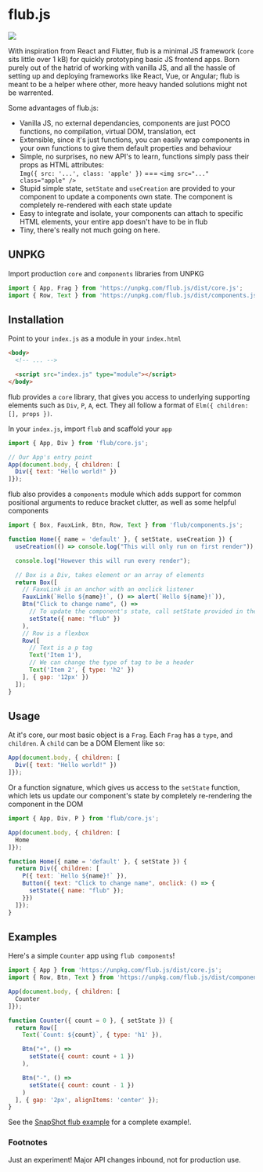 # flub.js
<img src="https://i.giphy.com/media/G918yAdtAeaqs/giphy.gif" />

With inspiration from React and Flutter, flub is a minimal JS framework (`core` sits little over 1 kB) for quickly prototyping basic JS frontend apps. Born purely out of the hatrid of working with vanilla JS, and all the hassle of setting up and deploying frameworks like React, Vue, or Angular; flub is meant to be a helper where other, more heavy handed solutions might not be warrented.

Some advantages of flub.js:
- Vanilla JS, no external dependancies, components are just POCO functions, no compilation, virtual DOM, translation, ect
- Extensible, since it's just functions, you can easily wrap components in your own functions to give them default properties and behaviour
- Simple, no surprises, no new API's to learn, functions simply pass their props as HTML attributes:<br />`Img({ src: '...', class: 'apple' })` === `<img src="..." class="apple" />`
- Stupid simple state, `setState` and `useCreation` are provided to your component to update a components own state. The component is completely re-rendered with each state update
- Easy to integrate and isolate, your components can attach to specific HTML elements, your entire app doesn't have to be in flub
- Tiny, there's really not much going on here.

## UNPKG

Import production `core` and `components` libraries from UNPKG

```js
import { App, Frag } from 'https://unpkg.com/flub.js/dist/core.js';
import { Row, Text } from 'https://unpkg.com/flub.js/dist/components.js';
```

## Installation

Point to your `index.js` as a module in your `index.html`

```html
<body>
  <!-- ... -->

  <script src="index.js" type="module"></script>
</body>
```

flub provides a `core` library, that gives you access to underlying supporting elements such as `Div`, `P`, `A`, ect. They all follow a format of `Elm({ children: [], props })`.

In your `index.js`, import `flub` and scaffold your `app`

```js
import { App, Div } from 'flub/core.js';

// Our App's entry point
App(document.body, { children: [
  Div({ text: "Hello world!" })
]});
```

flub also provides a `components` module which adds support for common positional arguments to reduce bracket clutter, as well as some helpful components

```js
import { Box, FauxLink, Btn, Row, Text } from 'flub/components.js';

function Home({ name = 'default' }, { setState, useCreation }) {
  useCreation(() => console.log("This will only run on first render"));

  console.log("However this will run every render");

  // Box is a Div, takes element or an array of elements
  return Box([
    // FaxuLink is an anchor with an onclick listener
    FauxLink(`Hello ${name}!`, () => alert(`Hello ${name}!`)),
    Btn("Click to change name", () =>
      // To update the component's state, call setState provided in the function params
      setState({ name: "flub" })
    ),
    // Row is a flexbox
    Row([
      // Text is a p tag
      Text('Item 1'),
      // We can change the type of tag to be a header
      Text('Item 2', { type: 'h2' })
    ], { gap: '12px' })
  ]);
}
```

## Usage

At it's core, our most basic object is a `Frag`. Each `Frag` has a `type`, and `children`. A `child` can be a DOM Element like so:

```js
App(document.body, { children: [
  Div({ text: "Hello world!" })
]});
```

Or a function signature, which gives us access to the `setState` function, which lets us update our component's state by completely re-rendering the component in the DOM

```js
import { App, Div, P } from 'flub/core.js';

App(document.body, { children: [
  Home
]});

function Home({ name = 'default' }, { setState }) {
  return Div({ children: [
    P({ text: `Hello ${name}!` }),
    Button({ text: "Click to change name", onclick: () => {
      setState({ name: "flub" });
    }})
  ]});
}
```

## Examples

Here's a simple `Counter` app using `flub components`!

```js
import { App } from 'https://unpkg.com/flub.js/dist/core.js';
import { Row, Btn, Text } from 'https://unpkg.com/flub.js/dist/components.js';

App(document.body, { children: [
  Counter
]});

function Counter({ count = 0 }, { setState }) {
  return Row([
    Text(`Count: ${count}`, { type: 'h1' }),

    Btn("+", () =>
      setState({ count: count + 1 })
    ),

    Btn("-", () =>
      setState({ count: count - 1 })
    )
  ], { gap: '2px', alignItems: 'center' });
}
```

See the [SnapShot flub example](https://github.com/lkuich/flub.js/blob/master/examples/SnapShot) for a complete example!.

### Footnotes

Just an experiment! Major API changes inbound, not for production use.
